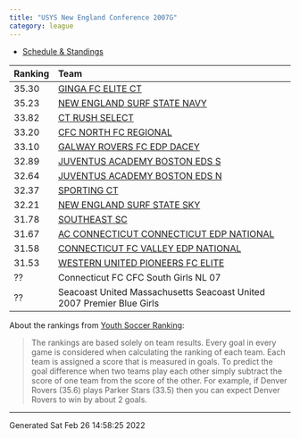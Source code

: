 ```yaml
---
title: "USYS New England Conference 2007G"
category: league
---
```



* [Schedule & Standings](https://system.gotsport.com/org_event/events/13181/schedules?team=535062)

| Ranking | Team                                                                                               |
|:--------|:---------------------------------------------------------------------------------------------------|
| 35.30   | [GINGA FC ELITE CT](https://youthsoccerrankings.us/team.html?teamId=3798832)                       |
| 35.23   | [NEW ENGLAND SURF STATE NAVY](https://youthsoccerrankings.us/team.html?teamId=3801240)             |
| 33.82   | [CT RUSH SELECT](https://youthsoccerrankings.us/team.html?teamId=3800790)                          |
| 33.20   | [CFC NORTH FC REGIONAL](https://youthsoccerrankings.us/team.html?teamId=3591086)                   |
| 33.10   | [GALWAY ROVERS FC EDP DACEY](https://youthsoccerrankings.us/team.html?teamId=3816659)              |
| 32.89   | [JUVENTUS ACADEMY BOSTON EDS S](https://youthsoccerrankings.us/team.html?teamId=3817483)           |
| 32.64   | [JUVENTUS ACADEMY BOSTON EDS N](https://youthsoccerrankings.us/team.html?teamId=3798603)           |
| 32.37   | [SPORTING CT](https://youthsoccerrankings.us/team.html?teamId=2247438)                             |
| 32.21   | [NEW ENGLAND SURF STATE SKY](https://youthsoccerrankings.us/team.html?teamId=3605130)              |
| 31.78   | [SOUTHEAST SC](https://youthsoccerrankings.us/team.html?teamId=1854067)                            |
| 31.67   | [AC CONNECTICUT CONNECTICUT EDP NATIONAL](https://youthsoccerrankings.us/team.html?teamId=3589148) |
| 31.58   | [CONNECTICUT FC VALLEY EDP NATIONAL](https://youthsoccerrankings.us/team.html?teamId=2324078)      |
| 31.53   | [WESTERN UNITED PIONEERS FC ELITE](https://youthsoccerrankings.us/team.html?teamId=3815962)        |
| ??      | Connecticut FC CFC South Girls NL 07                                                               |
| ??      | Seacoast United Massachusetts Seacoast United 2007 Premier Blue Girls                              |

About the rankings from [Youth Soccer Ranking](https://youthsoccerrankings.us):

>  The rankings are based solely on team results. Every goal in every game is considered when calculating the ranking of each team. Each team is assigned a score that is measured in goals. To predict the goal difference when two teams play each other simply subtract the score of one team from the score of the other. For example, if Denver Rovers (35.6) plays Parker Stars (33.5) then you can expect Denver Rovers to win by about 2 goals.


***
Generated Sat Feb 26 14:58:25 2022
